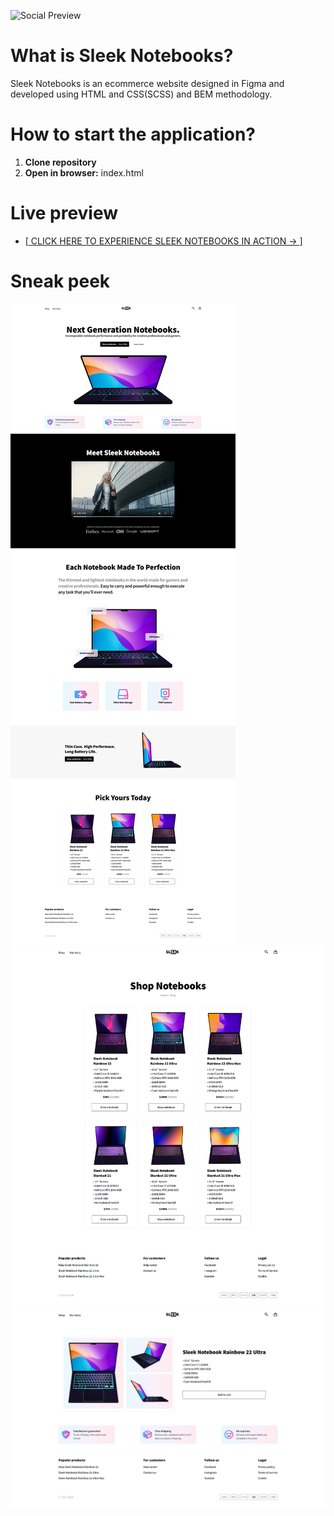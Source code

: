 ![Social Preview](https://user-images.githubusercontent.com/57192709/226365494-0c638c1d-4a6c-4c41-bcad-086e1a2d9e53.png)
# What is Sleek Notebooks?
Sleek Notebooks is an ecommerce website designed in Figma and developed using HTML and CSS(SCSS) and BEM methodology.


# How to start the application?
1. **Clone repository**
3. **Open in browser:** index.html

# Live preview
- [[ CLICK HERE TO EXPERIENCE SLEEK NOTEBOOKS IN ACTION → ]](https://sleek-notebooks.netlify.app)

# Sneak peek
![Home](showcase/page-home.png)
![Shop](showcase/page-shop.png)
![Product](showcase/page-product.png)
